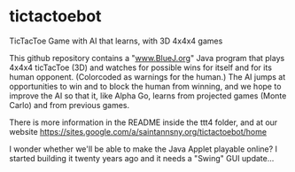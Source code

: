 # tictactoebot
TicTacToe Game with AI that learns, with 3D 4x4x4 games

This github repository contains a "www.BlueJ.org" Java program that plays 4x4x4 ticTacToe (3D) and watches for possible wins for itself and for its human opponent. (Colorcoded as warnings for the human.)
The AI jumps at opportunities to win and to block the human from winning, and we hope to improve the AI so that it, like Alpha Go, learns from projected games (Monte Carlo) and from previous games.

There is more information in the README inside the ttt4 folder, and at our website https://sites.google.com/a/saintannsny.org/tictactoebot/home

I wonder whether we'll be able to make the Java Applet playable online? I started building it twenty years ago and it needs a "Swing" GUI update...
